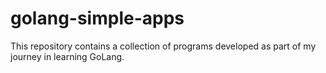 # golang-simple-apps
 This repository contains a collection of programs developed as part of my journey in learning GoLang.
